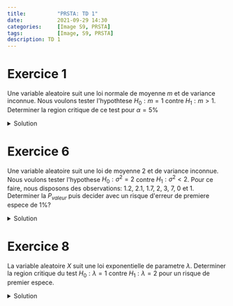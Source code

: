 ```yaml
---
title:          "PRSTA: TD 1"
date:           2021-09-29 14:30
categories:     [Image S9, PRSTA]
tags:           [Image, S9, PRSTA]
description: TD 1
---
```


# Exercice 1

Une variable aleatoire suit une loi normale de moyenne $m$ et de variance inconnue. Nous voulons tester l'hypothtese $H_0:m=1$ contre $H_1:m\gt 1$. Determiner la region critique de ce test pour $\alpha=5\%$

<details markdown="1"><summary>Solution</summary>

Sous $(H_0)$:

$$
T_n = \frac{\sqrt{n}(\bar X_n-1s)}{\sqrt{S_n^2}}\sim \mathcal T_{n-1}
$$

La zone d'acceptation: on rejette uniquement a droite, on accepte lorsque $$\{T_n\le t_{0.95}\}$$

Zone de rejet: $$\{T_n\gt t_{0,95}\}$$
</details>

# Exercice 6

Une variable aleatoire suit une loi de moyenne $2$ et de variance inconnue. Nous voulons tester l'hypothese $H_0:\sigma^2=2$ contre $H_1:\sigma^2\lt2$. Pour ce faire, nous disposons des observations: $1.2$, $2.1$, $1.7$, $2$, $3$, $7$, $0$ et $1$. Determiner la $P_{valeur}$ puis decider avec un risque d'erreur de premiere espece de $1\%$?

<details markdown="1"><summary>Solution</summary>
On obtient

$$
\begin{aligned}
S_{n}^{*} &= \frac{1}{n}\sum_{i=1}^n(X_i-m)^2\\
&= \frac{1}{8}(-(0.8)^2 + (0.1)^2 + (-0.3)^2 + 0 +1^2+5^2+(-2)^2+(-1)^2)\\
&=3.9675
\end{aligned}
$$

Nous obtenons:

$$
nS_n^{*} = 31,74\\
$$

Donc:

$$
\frac{nS_n^*}{2} = 15,87\\
$$

On a donc $\frac{nS_n^{*}}{\sigma}\sim\chi^2_8$

$$
P(\frac{nS_n^*}{2}\lt 15,87)\simeq 0.96\gt 0.01
$$

<div class="alert alert-success" role="alert" markdown="1">
Donc l'hypothese $(H_0)$ n'est **pas rejetee.**
</div>

</details>

# Exercice 8

La variable aleatoire $X$ suit une loi exponentielle de parametre $\lambda$. Determiner la region critique du test $H_0:\lambda=1$ contre $H_1:\lambda=2$ pour un risque de premier espece.

<details markdown="1"><summary>Solution</summary>

$$
X\sim \varepsilon(\lambda)\\
$$
- $H_0:\lambda=1$
- $H_1:\lambda=2$

$$
\begin{aligned}
T&=\frac{L(X_n,\dots,X_m,1)}{L(X_1,\dots,X_m,2)}\\
&=\frac{\Pi_{i=1}^n1e^{-1X_i}}{\Pi_{i=1}^n2e^{-2X_i}}\\
\end{aligned}
$$

*Quelle formulle appliquons-nous ?*
> Un $\log$

$$
\begin{aligned}
T&=\frac{e^{-\sum X_i}}{2e^{-2ZX_i}}\\
&=\frac{1}{2^n}e^{\sum}
\end{aligned}
$$

<div class="alert alert-success" role="alert" markdown="1">
Rejet de $(H_0)$: $\{T\gt9\alpha\}$
</div>

$$
\begin{aligned}
T&\gt9\alpha\\
\log(T)&\gt\log(9\alpha)\\
-n\log(2)+\sum_{i=2}^nX_i&\gt\log(9\alpha)\\
\sum_{i=1}^nX_i&\gt n\underbrace{\log(2)+\log(9\alpha)}_{\color{green}{c_{\alpha}}}
\end{aligned}
$$

On a en region critique:

$$
\color{green}{\{\sum_{i=1}^nX_i\gt c_{\alpha}\}}
$$

Or

$$
\sum_{i=1}^n X_i\sim\gamma(n,1)
$$
</details>